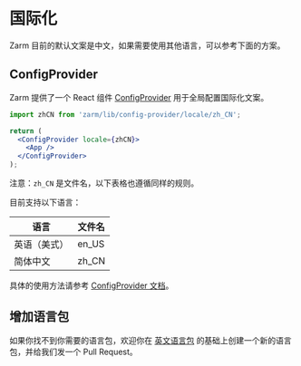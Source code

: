 # 国际化

Zarm 目前的默认文案是中文，如果需要使用其他语言，可以参考下面的方案。

## ConfigProvider

Zarm 提供了一个 React 组件 [ConfigProvider](#/components/config-provider) 用于全局配置国际化文案。

```jsx
import zhCN from 'zarm/lib/config-provider/locale/zh_CN';

return (
  <ConfigProvider locale={zhCN}>
    <App />
  </ConfigProvider>
);
```

注意：`zh_CN` 是文件名，以下表格也遵循同样的规则。

目前支持以下语言：

| 语言         | 文件名 |
| ------------ | ------ |
| 英语（美式） | en_US  |
| 简体中文     | zh_CN  |

具体的使用方法请参考 [ConfigProvider 文档](#/components/config-provider)。

## 增加语言包

如果你找不到你需要的语言包，欢迎你在 [英文语言包](https://github.com/ZhongAnTech/zarm/blob/master/components/config-provider/locale/en_US.tsx) 的基础上创建一个新的语言包，并给我们发一个 Pull Request。
